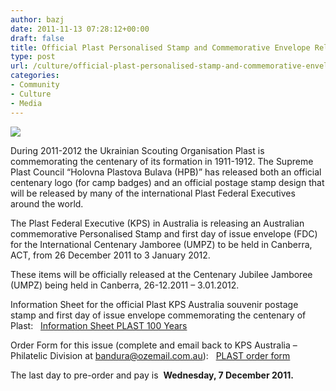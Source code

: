 ```yaml
---
author: bazj
date: 2011-11-13 07:28:12+00:00
draft: false
title: Official Plast Personalised Stamp and Commemorative Envelope Release
type: post
url: /culture/official-plast-personalised-stamp-and-commemorative-envelope-release/
categories:
- Community
- Culture
- Media
---
```


[![](http://www.ozeukes.com/wp-content/uploads/2011/11/ПЛАСТ-100-thumb.jpg)
](http://www.ozeukes.com/wp-content/uploads/2011/11/ПЛАСТ-100-thumb.jpg)

During 2011-2012 the Ukrainian Scouting Organisation Plast is commemorating the centenary of its formation in 1911-1912. The Supreme Plast Council “Holovna Plastova Bulava (HPB)” has released both an official centenary logo (for camp badges) and an official postage stamp design that will be released by many of the international Plast Federal Executives around the world. 

The Plast Federal Executive (KPS) in Australia is releasing an Australian commemorative Personalised Stamp and first day of issue envelope (FDC) for the International Centenary Jamboree (UMPZ) to be held in Canberra, ACT, from 26 December 2011 to 3 January 2012.



These items will be officially released at the Centenary Jubilee Jamboree (UMPZ) being held in Canberra, 26-12.2011 – 3.01.2012.



Information Sheet for the official Plast KPS Australia souvenir postage stamp and first day of issue envelope commemorating the centenary of Plast:   [Information Sheet PLAST 100 Years](http://www.ozeukes.com/wp-content/uploads/2011/11/Information-Sheet-PLAST-100-Years.pdf)



Order Form for this issue (complete and email back to KPS Australia – Philatelic Division at [bandura@ozemail.com.au](mailto:bandura@ozemail.com.au)):   [PLAST order form](http://www.ozeukes.com/wp-content/uploads/2011/11/PLAST-order-form.pdf)



The last day to pre-order and pay is  **Wednesday, 7 December 2011.**


